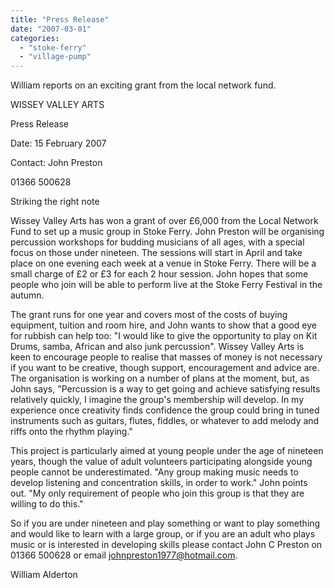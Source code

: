 ```yaml
---
title: "Press Release"
date: "2007-03-01"
categories: 
  - "stoke-ferry"
  - "village-pump"
---
```


William reports on an exciting grant from the local network fund.

WISSEY VALLEY ARTS

Press Release

Date: 15 February 2007

Contact: John Preston

01366 500628

Striking the right note

Wissey Valley Arts has won a grant of over £6,000 from the Local Network Fund to set up a music group in Stoke Ferry. John Preston will be organising percussion workshops for budding musicians of all ages, with a special focus on those under nineteen. The sessions will start in April and take place on one evening each week at a venue in Stoke Ferry. There will be a small charge of £2 or £3 for each 2 hour session. John hopes that some people who join will be able to perform live at the Stoke Ferry Festival in the autumn.

The grant runs for one year and covers most of the costs of buying equipment, tuition and room hire, and John wants to show that a good eye for rubbish can help too: "I would like to give the opportunity to play on Kit Drums, samba, African and also junk percussion". Wissey Valley Arts is keen to encourage people to realise that masses of money is not necessary if you want to be creative, though support, encouragement and advice are. The organisation is working on a number of plans at the moment, but, as John says, "Percussion is a way to get going and achieve satisfying results relatively quickly, I imagine the group's membership will develop. In my experience once creativity finds confidence the group could bring in tuned instruments such as guitars, flutes, fiddles, or whatever to add melody and riffs onto the rhythm playing."

This project is particularly aimed at young people under the age of nineteen years, though the value of adult volunteers participating alongside young people cannot be underestimated. "Any group making music needs to develop listening and concentration skills, in order to work." John points out. "My only requirement of people who join this group is that they are willing to do this."

So if you are under nineteen and play something or want to play something and would like to learn with a large group, or if you are an adult who plays music or is interested in developing skills please contact John C Preston on 01366 500628 or email johnpreston1977@hotmail.com.

William Alderton
